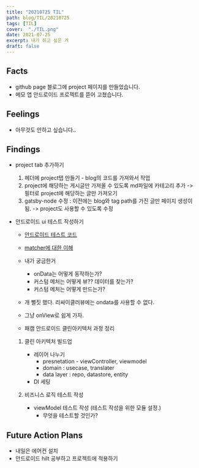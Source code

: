 ```yaml
---
title: "20210725 TIL"
path: blog/TIL/20210725
tags: [TIL]
cover:  "./TIL.png"
date: 2021-07-25
excerpt: 내가 하고 싶은 거 
draft: false
---
```


## Facts
* github page 블로그에 project 페이지를 만들었습니다. 
* 메모 앱 안드로이드 프로젝트를 뜯어 고쳤습니다.

## Feelings
* 아무것도 안하고 싶습니다..

## Findings

* project tab 추가하기 
    1. 헤더에 project탭 만들기 - blog의 코드를 가져와서 작업
    2. project에 해당하는 게시글만 가져올 수 있도록 md파일에 카테고리 추가 -> 필터로 project에 해당하는 글만 가져오기 
    3. gatsby-node 수정 : 이전에는 blog와 tag path를 가진 글만 페이지 생성이 됨. -> project도 사용할 수 있도록 수정

* 안드로이드 ui 테스트 작성하기 
    * [안드로이드 테스트 코드 ](https://github.com/android/android-test/blob/7e834ce37faf52f2a65a73b0a6d83ab148707cbb/testapps/ui_testapp/javatests/androidx/test/ui/app/AdapterViewTest.java)
    * [matcher에 대한 이해](https://codechacha.com/ko/android-test-espresso-matchers/) 

    * 내가 궁금한거 
        * onData는 어떻게 동작하는가?
        * 커스텀 메처는 어떻게 뷰?? 데이터를 찾는가?
        * 커스텀 메처는 어떻게 만드는가?

    * 개 뻘짓 했다. 리싸이클러뷰에는 ondata를 사용할 수 없다.

    * 그냥 onView로 쉽게 가자.

    * 패캠 안드로이드 클린아키텍처 과정 정리 
    1. 클린 아키텍처 빌드업
        * 레이어 나누기
            * presnetation - viewController, viewmodel
            * domain : usecase, translater
            * data layer : repo, datastore, entity
        * DI 세팅

    2. 비즈니스 로직 테스트 작성 
        * viewModel 테스트 작성 (테스트 작성을 위한 모듈 설정.)
            * 무엇을 테스트할 것인가?

## Future Action Plans

* 내일은 에어컨 설치 
* 안드로이드 hilt 공부하고 프로젝트에 적용하기




